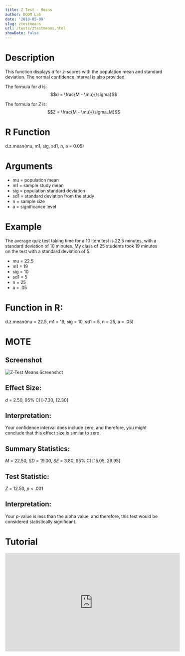 ```yaml
---
title: Z Test - Means
author: DOOM Lab
date: '2018-05-09'
slug: ztestmeans
url: /tests/ztestmeans.html
showDate: false
---
```


<script src="//yihui.name/js/math-code.js"></script>
<script async
src="//cdn.bootcss.com/mathjax/2.7.1/MathJax.js?config=TeX-MML-AM_CHTML">
</script>

# Description   

This function displays *d* for *z*-scores with the population mean and standard deviation. The normal confidence interval is also provided. 

The formula for *d* is: $$d = \frac{M - \mu}{\sigma}$$

The formula for *Z* is: $$Z = \frac{M - \mu}{\sigma_M}$$

# R Function

d.z.mean(mu, m1, sig, sd1, n, a = 0.05)

# Arguments 

+ mu = population mean  
+ m1 = sample study mean  
+ sig = population standard deviation  
+ sd1 = standard deviation from the study  
+ n = sample size  
+ a = significance level  

# Example  

The average quiz test taking time for a 10 item test is 22.5 minutes, with a standard deviation of 10 minutes. My class of 25 students took 19 minutes on the test with a standard deviation of 5. 

+ mu = 22.5  
+ m1 = 19
+ sig = 10  
+ sd1 = 5
+ n = 25
+ a = .05

# Function in R: 

d.z.mean(mu = 22.5, m1 = 19, sig = 10, sd1 = 5, n = 25, a = .05)

# MOTE

## Screenshot

![Z-Test Means Screenshot](../images/ztestmeans.jpg)

## Effect Size:

*d* = 2.50, 95% CI [-7.30, 12.30]

## Interpretation: 

Your confidence interval does include zero, and therefore, you might conclude that this effect size is similar to zero.

## Summary Statistics: 

*M* = 22.50, *SD* = 19.00, *SE* = 3.80, 95% CI [15.05, 29.95]

## Test Statistic: 

*Z* = 12.50, *p* < .001

## Interpretation: 

Your *p*-value is less than the alpha value, and therefore, this test would be considered statistically significant.

# Tutorial

<iframe width="560" height="315" src="https://www.youtube.com/embed/CyfOS7Ew-Hw" frameborder="0" allow="autoplay; encrypted-media" allowfullscreen></iframe>
